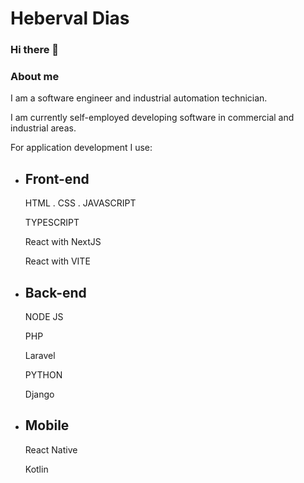# Heberval Dias

### Hi there 👋

### About me
I am a software engineer and industrial automation technician.


I am currently self-employed developing software in commercial and industrial areas.


For application development I use:

- Front-end
    -
    HTML . CSS . JAVASCRIPT

    TYPESCRIPT

    React with NextJS

    React with VITE


- Back-end
    -
    NODE JS

    PHP

    Laravel

    PYTHON

    Django


- Mobile
    -
    React Native

    Kotlin

<!--
**hebervaldias/hebervaldias** is a ✨ _special_ ✨ repository because its `README.md` (this file) appears on your GitHub profile.

Here are some ideas to get you started:

- 🔭 I’m currently working on ...
- 🌱 I’m currently learning ...
- 👯 I’m looking to collaborate on ...
- 🤔 I’m looking for help with ...
- 💬 Ask me about ...
- 📫 How to reach me: ...
- 😄 Pronouns: ...
- ⚡ Fun fact: ...
-->
